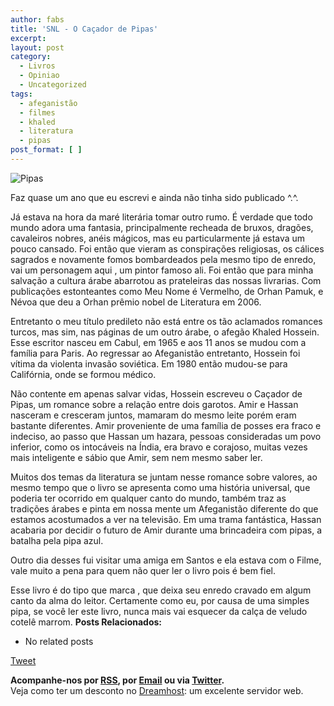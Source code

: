 ```yaml
---
author: fabs
title: 'SNL - O Caçador de Pipas'
excerpt:
layout: post
category:
  - Livros
  - Opiniao
  - Uncategorized
tags:
  - afeganistão
  - filmes
  - khaled
  - literatura
  - pipas
post_format: [ ]
---
```

![][1]

Faz quase um ano que eu escrevi e ainda não tinha sido publicado ^.^.

Já estava na hora da maré literária tomar outro rumo. É verdade que todo mundo adora uma fantasia, principalmente recheada de bruxos, dragões, cavaleiros nobres, anéis mágicos, mas eu particularmente já estava um pouco cansado. Foi então que vieram as conspirações religiosas, os cálices sagrados e novamente fomos bombardeados pela mesmo tipo de enredo, vai um personagem aqui , um pintor famoso ali. Foi então que para minha salvação a cultura árabe abarrotou as prateleiras das nossas livrarias. Com publicações estonteantes como Meu Nome é Vermelho, de Orhan Pamuk, e Névoa que deu a Orhan prêmio nobel de Literatura em 2006.

Entretanto o meu título predileto não está entre os tão aclamados romances turcos, mas sim, nas páginas de um outro árabe, o afegão Khaled Hossein. Esse escritor nasceu em Cabul, em 1965 e aos 11 anos se mudou com a família para Paris. Ao regressar ao Afeganistão entretanto, Hossein foi vítima da violenta invasão soviética. Em 1980 então mudou-se para Califórnia, onde se formou médico.

Não contente em apenas salvar vidas, Hossein escreveu o Caçador de Pipas, um romance sobre a relação entre dois garotos. Amir e Hassan nasceram e cresceram juntos, mamaram do mesmo leite porém eram bastante diferentes. Amir proveniente de uma família de posses era fraco e indeciso, ao passo que Hassan um hazara, pessoas consideradas um povo inferior, como os intocáveis na Índia, era bravo e corajoso, muitas vezes mais inteligente e sábio que Amir, sem nem mesmo saber ler.

Muitos dos temas da literatura se juntam nesse romance sobre valores, ao mesmo tempo que o livro se apresenta como uma história universal, que poderia ter ocorrido em qualquer canto do mundo, também traz as tradições árabes e pinta em nossa mente um Afeganistão diferente do que estamos acostumados a ver na televisão. Em uma trama fantástica, Hassan acabaria por decidir o futuro de Amir durante uma brincadeira com pipas, a batalha pela pipa azul.

Outro dia desses fui visitar uma amiga em Santos e ela estava com o Filme, vale muito a pena para quem não quer ler o livro pois é bem fiel.

Esse livro é do tipo que marca , que deixa seu enredo cravado em algum canto da alma do leitor. Certamente como eu, por causa de uma simples pipa, se você ler este livro, nunca mais vai esquecer da calça de veludo cotelê marrom. 
**Posts Relacionados:** 
*   No related posts



[Tweet][2] 





**Acompanhe-nos por [ RSS][3], por [Email][4] ou via [Twitter][5].**  
Veja como ter um desconto no [Dreamhost][6]: um excelente servidor web.

 [1]: http://www.lasalle.edu.br/medianeira/images/stories/pipas.JPG "Pipas"
 [2]: https://twitter.com/share
 [3]: http://feeds.feedburner.com/VidaGeek
 [4]: http://feedburner.google.com/fb/a/mailverify?uri=VidaGeek&loc=pt_BR
 [5]: http://twitter.com/blogvidageek
 [6]: http://vidageek.net/dreamhost/
